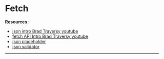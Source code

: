 # Fetch

**Resources** :

- [json intro Brad Traversy youtube](https://www.youtube.com/watch?v=wI1CWzNtE-M&list=RDCMUC29ju8bIPH5as8OGnQzwJyA&index=4)
- [fetch API Intro Brad Traversy youtube](https://www.youtube.com/watch?v=Oive66jrwBs&list=RDCMUC29ju8bIPH5as8OGnQzwJyA&start_radio=1&rv=Oive66jrwBs&t=9)
- [json placeholder](https://jsonplaceholder.typicode.com/)
- [json validator](https://jsonlint.com/)


----
